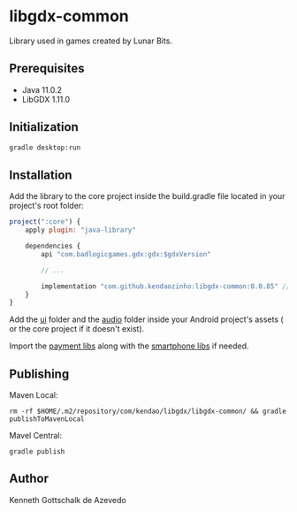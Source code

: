 # libgdx-common

Library used in games created by Lunar Bits.

## Prerequisites

- Java 11.0.2
- LibGDX 1.11.0

## Initialization

```bash
gradle desktop:run
```

## Installation

Add the library to the core project inside the build.gradle file located in your project's root folder:

```js
project(":core") {
    apply plugin: "java-library"

    dependencies {
        api "com.badlogicgames.gdx:gdx:$gdxVersion"

        // ...

        implementation "com.github.kendaozinho:libgdx-common:0.0.85" // <-- add this
    }
}
```

Add the [ui](./core/assets/ui) folder and the [audio](./core/assets/audio) folder inside your Android project's assets (
or the core project if it doesn't exist).

Import the [payment libs](https://github.com/libgdx/gdx-pay) along with
the [smartphone libs](https://github.com/libgdx/gdx-pay/tree/master/gdx-pay-android-googlebilling) if needed.

## Publishing

Maven Local:

```
rm -rf $HOME/.m2/repository/com/kendao/libgdx/libgdx-common/ && gradle publishToMavenLocal
```

Mavel Central:

```
gradle publish
```

## Author

Kenneth Gottschalk de Azevedo
